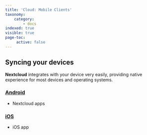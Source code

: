 ```yaml
---
title: 'Cloud: Mobile Clients'
taxonomy:
    category:
        - docs
indexed: true
visible: true
page-toc:
     active: false
---
```

## Syncing your devices

**Nextcloud** integrates with your device very easily, providing native experience for most devices and operating systems.

### [Android](android)
- Nextcloud apps

### [iOS](ios)
- iOS app
